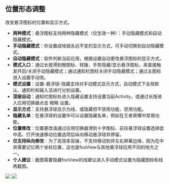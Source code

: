 ## 位置形态调整
改变悬浮图标的位置和显示方式。

* **两种模式**：悬浮图标支持两种隐藏模式（仅生效一种）：手动隐藏模式和自动隐藏模式。
* **手动隐藏模式**：你设置成啥就永远不变的显示方式，可手动切换到自动隐藏模式。
* **自动隐藏模式**：软件判断当前应用，根据设置自动更改悬浮图标的显示方式。
* **模式入口**：通过长按滑到眼图标、轻拨、手势隐藏/显示悬浮图标，来直接触发开启/关闭手动隐藏模式；通过通知栏图标关闭手动隐藏模式；通过主图标进入设置手动改。
* **模式设置**：设置-悬浮球-隐藏支持对手动模式显示方式，自动模式下全局默认、通知栏和输入法进行分别设置。
* **深层自动**：通知栏图标处进入隐藏设置支持设置当前Activity，或通过长按进入应用切换器点击 眼睛 设置。
* **显示方式**：支持悬浮球显示为线、或隐藏但不禁用功能、禁用功能。
* **隐藏名单**：在悬浮球的设置中可以设置隐藏名单，例如在王者荣耀中禁用功能。
* **位置修改**：位置更改请通过应用切换器滑到十字图标、前往悬浮球设置选择低中高、打开快速移动位置选项后纵向移动悬浮球并停留。
* **仅支持纵向修改**：为了高效率盲操，不支持移动到非左右屏幕边缘，因为在中央需要记忆两个坐标位置，这也是fooView与其他悬浮球应用不同的地方之一。 
* **个人建议**：截图需要隐藏fooView的线建议进入手动模式设置为隐藏图标和线再截图。

![](http://ww1.sinaimg.cn/large/6b1dd0a7ly1fzr9pdcc35j20u01hcgvt.jpg)
![](http://ww1.sinaimg.cn/large/6b1dd0a7ly1fzr9pddlu6j20u01hctjh.jpg)